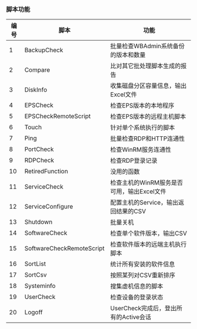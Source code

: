 ### 脚本功能
|编号|脚本|功能|
|---|---|---|
|1|BackupCheck|批量检查WBAdmin系统备份的版本和数量|
|2|Compare|比对其它批处理脚本生成的报告|
|3|DiskInfo|收集磁盘分区容量信息，输出Excel文件|
|4|EPSCheck|检查EPS版本的本地程序|
|5|EPSCheckRemoteScript|检查EPS版本的远程主机脚本|
|6|Touch|针对单个系统执行的脚本|
|7|Ping|批量检查RDP和HTTP连通性|
|8|PortCheck|检查WinRM服务连通性|
|9|RDPCheck|检查RDP登录记录|
|10|RetiredFunction|没用的函数|
|11|ServiceCheck|检查主机的WinRM服务是否可用，输出Excel文件|
|12|ServiceConfigure|配置主机的Service，输出返回结果的CSV|
|13|Shutdown|批量关机|
|14|SoftwareCheck|检查单个软件版本，输出CSV|
|15|SoftwareCheckRemoteScript|检查软件版本的远端主机执行脚本|
|16|SortList|统计所有安装的软件信息|
|17|SortCsv|按照某列对CSV重新排序|
|18|Systeminfo|搜集虚机信息的脚本|
|19|UserCheck|检查设备的登录状态|
|20|Logoff|UserCheck完成后，登出所有的Active会话|